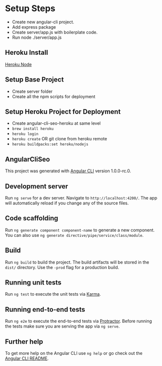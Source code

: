 # Setup Steps

- Create new angular-cli project.
- Add express package
- Create server/app.js with boilerplate code.
- Run node ./server/app.js

## Heroku Install

[Heroku Node](https://devcenter.heroku.com/articles/getting-started-with-nodejs#deploy-the-app)

## Setup Base Project

- Create server folder
- Create all the npm scripts for deployment

## Setup Heroku Project for Deployment

- Create angular-cli-seo-heroku at same level
- `brew install heroku`
- `heroku login`
- `heroku create` OR git clone from heroku remote
- `heroku buildpacks:set heroku/nodejs`

## AngularCliSeo

This project was generated with [Angular CLI](https://github.com/angular/angular-cli) version 1.0.0-rc.0.

## Development server

Run `ng serve` for a dev server. Navigate to `http://localhost:4200/`. The app will automatically reload if you change any of the source files.

## Code scaffolding

Run `ng generate component component-name` to generate a new component. You can also use `ng generate directive/pipe/service/class/module`.

## Build

Run `ng build` to build the project. The build artifacts will be stored in the `dist/` directory. Use the `-prod` flag for a production build.

## Running unit tests

Run `ng test` to execute the unit tests via [Karma](https://karma-runner.github.io).

## Running end-to-end tests

Run `ng e2e` to execute the end-to-end tests via [Protractor](http://www.protractortest.org/).
Before running the tests make sure you are serving the app via `ng serve`.

## Further help

To get more help on the Angular CLI use `ng help` or go check out the [Angular CLI README](https://github.com/angular/angular-cli/blob/master/README.md).
